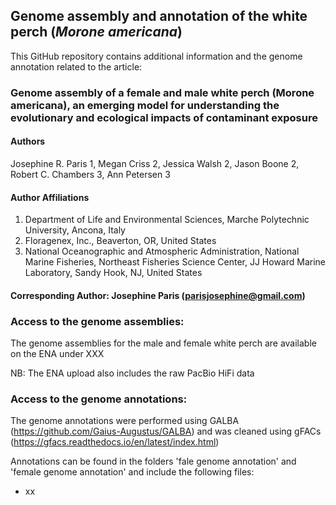 ## Genome assembly and annotation of the white perch (_Morone americana_)

This GitHub repository contains additional information and the genome annotation related to the article:

### Genome assembly of a female and male white perch (Morone americana), an emerging model for understanding the evolutionary and ecological impacts of contaminant exposure

#### Authors
Josephine R. Paris 1, Megan Criss 2, Jessica Walsh 2, Jason Boone 2, Robert C. Chambers 3, Ann Petersen 3

#### Author Affiliations
1. Department of Life and Environmental Sciences, Marche Polytechnic University, Ancona, Italy
2. Floragenex, Inc., Beaverton, OR, United States 
3. National Oceanographic and Atmospheric Administration, National Marine Fisheries, Northeast Fisheries Science Center, JJ Howard Marine Laboratory, Sandy Hook, NJ, United States

#### Corresponding Author: Josephine Paris (parisjosephine@gmail.com)

### Access to the genome assemblies:

The genome assemblies for the male and female white perch are available on the ENA under XXX

NB: The ENA upload also includes the raw PacBio HiFi data

### Access to the genome annotations:

The genome annotations were performed using GALBA (https://github.com/Gaius-Augustus/GALBA) and was cleaned using gFACs (https://gfacs.readthedocs.io/en/latest/index.html)

Annotations can be found in the folders 'fale genome annotation' and 'female genome annotation' and include the following files:

- xx






